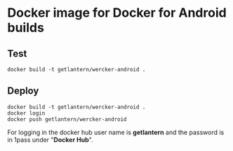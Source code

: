 # Docker image for Docker for Android builds

## Test

`docker build -t getlantern/wercker-android .`

## Deploy

```
docker build -t getlantern/wercker-android .
docker login
docker push getlantern/wercker-android
```

For logging in the docker hub user name is **getlantern** and the password is in 1pass under "**Docker Hub**".
